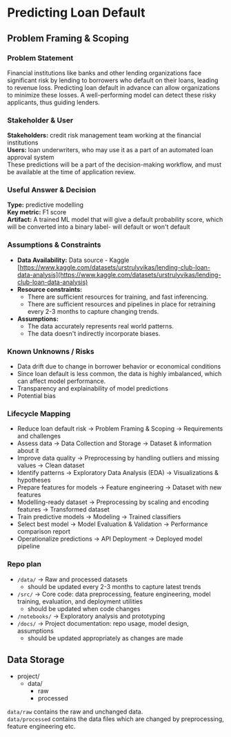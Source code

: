 # Predicting Loan Default
## Problem Framing & Scoping

### Problem Statement
Financial institutions like banks and other lending organizations face significant risk by lending to borrowers who default on their loans, leading to revenue loss. Predicting loan default in advance can allow organizations to minimize these losses. A well-performing model can detect these risky applicants, thus guiding lenders.

### Stakeholder & User
**Stakeholders:** credit risk management team working at the financial institutions  
**Users:** loan underwriters, who may use it as a part of an automated loan approval system  
These predictions will be a part of the decision-making workflow, and must be available at the time of application review.

### Useful Answer & Decision
**Type:** predictive modelling  
**Key metric:** F1 score  
**Artifact:** A trained ML model that will give a default probability score, which will be converted into a binary label- will default or won't default

### Assumptions & Constraints
- **Data Availability:** Data source - Kaggle [https://www.kaggle.com/datasets/urstrulyvikas/lending-club-loan-data-analysis](https://www.kaggle.com/datasets/urstrulyvikas/lending-club-loan-data-analysis)
- **Resource constraints:** 
    + There are sufficient resources for training, and fast inferencing.
    + There are sufficient resources and pipelines in place for retraining every 2-3 months to capture changing trends.
- **Assumptions:**
    + The data accurately represents real world patterns.
    + The data doesn't indirectly incorporate biases.

### Known Unknowns / Risks
- Data drift due to change in borrower behavior or economical conditions
- Since loan default is less common, the data is highly imbalanced, which can affect model performance.
- Transparency and explainability of model predictions
- Potential bias

### Lifecycle Mapping
- Reduce loan default risk → Problem Framing & Scoping → Requirements and challenges
- Assess data → Data Collection and Storage → Dataset & information about it
- Improve data quality → Preprocessing by handling outliers and missing values → Clean dataset
- Identify patterns → Exploratory Data Analysis (EDA) → Visualizations & hypotheses
- Prepare features for models → Feature engineering → Dataset with new features
- Modelling-ready dataset → Preprocessing by scaling and encoding features → Transformed dataset
- Train predictive models → Modeling → Trained classifiers
- Select best model → Model Evaluation & Validation → Performance comparison report
- Operationalize predictions → API Deployment → Deployed model pipeline

### Repo plan
- `/data/` → Raw and processed datasets
    + should be updated every 2-3 months to capture latest trends
- `/src/` → Core code: data preprocessing, feature engineering, model training, evaluation, and deployment utilities
    + should be updated when code changes
- `/notebooks/` → Exploratory analysis and prototyping
- `/docs/` → Project documentation: repo usage, model design, assumptions
    + should be updated appropriately as changes are made

## Data Storage
- project/  
    + data/
        - raw
        - processed  

`data/raw` contains the raw and unchanged data.  
`data/processed` contains the data files which are changed by preprocessing, feature engineering etc.

